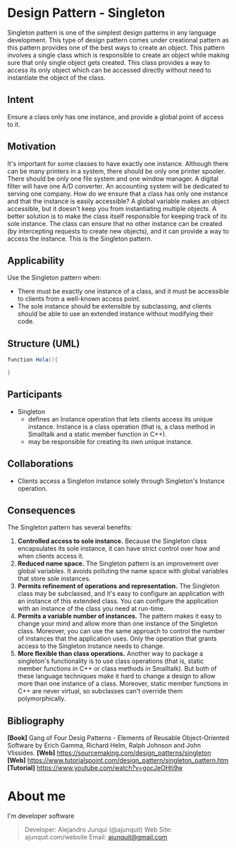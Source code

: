 # Design Pattern - Singleton

Singleton pattern is one of the simplest design patterns in any language development. This type of design pattern comes under creational pattern as this pattern provides one of the best ways to create an object. This pattern involves a single class which is responsible to create an object while making sure that only single object gets created. This class provides a way to access its only object which can be accessed directly without need to instantiate the object of the class.


## Intent
Ensure a class only has one instance, and provide a global point of access to it.

## Motivation

It's important for some classes to have exactly one instance. Although there can be many printers in a system, there should be only one printer spooler. There should be only one file system and one window manager. A digital filter will have one A/D converter. An accounting system will be dedicated to serving one company. 
How do we ensure that a class has only one instance and that the instance is easily accessible? A global variable makes an object accessible, but it doesn't keep you from instantiating multiple objects.
A better solution is to make the class itself responsible for keeping track of its sole instance. The class can ensure that no other instance can be created (by intercepting requests to create new objects), and it can provide a way to access the instance. This is the Singleton pattern.

## Applicability

Use the Singleton pattern when:
- There must be exactly one instance of a class, and it must be accessible to clients from a well-known access point.
- The sole instance should be extensible by subclassing, and clients should be able to use an extended instance without modifying their code.

## Structure (UML)
```csharp
function Hola(){

}
```

## Participants
- Singleton
	- defines an Instance operation that lets clients access its unique instance. Instance is a class operation (that is, a class method in Smalltalk and a static member function in C++).
	-	may be responsible for creating its own unique instance.

## Collaborations
- Clients access a Singleton instance solely through Singleton's Instance operation.
## Consequences
The Singleton pattern has several benefits:
 1. **Controlled access to sole instance.** Because the Singleton class encapsulates its sole instance, it can have strict control over how and when clients access it.
 2. **Reduced name space.** The Singleton pattern is an improvement over global variables. It avoids polluting the name space with global variables that store sole instances.
 3. **Permits refinement of operations and representation.** The Singleton class may be subclassed, and it's easy to configure an application with an instance of this extended class. You can configure the application with an instance
of the class you need at run-time.
  4. **Permits a variable number of instances.** The pattern makes it easy to change your mind and allow more than one instance of the Singleton class. Moreover, you can use the same approach to control the number of instances that the application uses. Only the operation that grants access to the Singleton instance needs to change.
5. **More flexible than class operations.** Another way to package a singleton's functionality is to use class operations (that  is, static member functions in C++ or class methods in Smalltalk). But both of these language techniques make it hard to change a design to allow more than one instance of a class. Moreover, static member functions in C++ are never virtual, so subclasses can't override them polymorphically.

## Bibliography
**[Book]** 
Gang of Four Desig Patterns - Elements of Reusable Object-Oriented Software by Erich Gamma, Richard Helm, Ralph Johnson and John Vlissides.
**[Web]** 
https://sourcemaking.com/design_patterns/singleton
**[Web]** 
https://www.tutorialspoint.com/design_pattern/singleton_pattern.htm
**[Tutorial]** 
https://www.youtube.com/watch?v=gocJeOHtj9w


# About me

I'm developer software 
> Developer: Alejandro Junqui (@ajunquit)
> Web Site: ajunquit.com/website
> Email: ajunquit@gmail.com